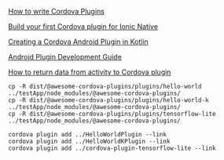 
[How to write Cordova Plugins](https://medium.com/ionic-and-the-mobile-web/how-to-write-cordova-plugins-864e40025f2)

[Build your first Cordova plugin for Ionic Native](https://medium.com/@sangkhim/build-your-first-cordova-plugin-for-ionic-native-38d29a170145)

[Creating a Cordova Android Plugin in Kotlin](https://medium.com/the-web-tub/creating-a-cordova-android-plugin-in-kotlin-dc76df9106bf)

[Android Plugin Development Guide](https://cordova.apache.org/docs/en/latest/guide/platforms/android/plugin.html)


[How to return data from activity to Cordova plugin](https://stackoverflow.com/questions/27898617/how-to-return-data-from-activity-to-cordova-plugin)


```
cp -R dist/@awesome-cordova-plugins/plugins/hello-world ../testApp/node_modules/@awesome-cordova-plugins/
cp -R dist/@awesome-cordova-plugins/plugins/hello-world-k ../testApp/node_modules/@awesome-cordova-plugins/
cp -R dist/@awesome-cordova-plugins/plugins/tensorflow-lite ../testApp/node_modules/@awesome-cordova-plugins/

cordova plugin add ../HelloWorldPlugin --link
cordova plugin add ../HelloWorldKPlugin --link
cordova plugin add ../cordova-plugin-tensorflow-lite --link
```